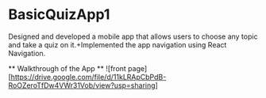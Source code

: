 # BasicQuizApp1
Designed and developed a mobile app that allows users to choose any topic and take a quiz on it.+Implemented the app navigation using React Navigation.

** Walkthrough of the App **
![front page][https://drive.google.com/file/d/11kLRApCbPdB-RoOZeroTfDw4VWr31Vob/view?usp=sharing]

